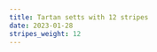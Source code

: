 ```yaml
---
title: Tartan setts with 12 stripes
date: 2023-01-28
stripes_weight: 12
---
```

<no value>

<no value>